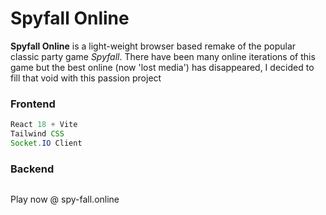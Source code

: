 # Spyfall Online

**Spyfall Online** is a light-weight browser based remake of the popular classic party game *Spyfall*. There have been many online iterations of this game but the best online (now 'lost media') has disappeared, I decided to fill that void with this passion project

### **Frontend**
```Java script
React 18 + Vite       
Tailwind CSS     
Socket.IO Client 
```
### **Backend**
```Node.js + express
```

Play now @ spy-fall.online